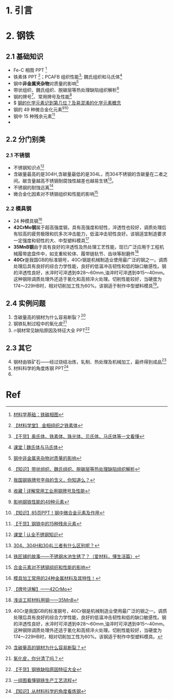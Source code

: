 # 1. 引言 


# 2. 钢铁
## 2.1 基础知识 
- Fe-C 相图 PPT [^1]
- 铁素体 PPT [^2]；PCAFB 组织性能[^3]; 魏氏组织和马氏体[^4]
- 钢中**非金属夹杂物**对质量的影响[^5]
- 带状组织、魏氏组织、脱碳层等热处理缺陷组织解析[^6]
- 钢的牌号[^7]、常用牌号及性能[^8]
- $ [钢的化学元素记到第几位？及易混淆的化学元素概念](https://mp.weixin.qq.com/s/4ibhfBcYnkJfA29WrflSqg)
- 钢的 49 种微合金化元素[^9][^10]
- 钢中 15 种残余元素[^23]
- 
## 2.2 分门别类 
### 2.1 不锈钢 
- 不锈钢知识点[^24]
- 含碳量最高的是304H,含碳量最低的是304L，而304不锈钢的含碳量在二者之间。碳含量越高不锈钢耐腐蚀性越差也越易生锈[^11]。
- 不锈钢的耐蚀远离[^12]
- 微合金化因素对不锈钢组织和性能的影响[^13]
### 2.2 模具钢 
- 24 种模具钢[^14]
- **42CrMo钢**属于超高强度钢，具有高强度和韧性，淬透性也较好，调质处理后有较高的疲劳极限和抗多次冲击能力，低温冲击韧性良好。该钢适宜制造要求一定强度和韧性的大、中型塑料模具[^15]
- **35MnB钢**由于具有良好的淬透性及热处理工艺性能，现已广泛应用于工程机械履带底盘件中，如支重轮轮体、履带链轨节、齿块等耐磨件[^16]
- **40Cr**是我国GB的标准钢号，40Cr钢是机械制造业使用最广泛的钢之一。调质处理后具有良好的综合力学性能，良好的低温冲击韧性和低的缺口敏感性。钢的淬透性良好，水淬时可淬透到Ф28～60mm,油淬时可淬透到Ф15～40mm。这种钢除调质处理外还适于氰化和高频淬火处理。切削性能较好，当硬度为174～229HB时，相对切削加工性为60%。该钢适于制作中型塑料模具[^17]。

## 2.4 实例问题 
1. 含碳量高的钢材为什么容易断裂？[^18]
2. 钢铁轧制过程中的氧化皮[^19]
3. 🔥钢材常见缺陷原因及特征大全 PPT[^20]
## 2.3 其它 
4. 钢材由铁矿石——经过烧结冶炼，轧制、热处理及机械加工，最终得到成品[^21]
5. 材料科学的角度炼钢 PPT[^22]
6. 


# Ref
[^1]: [材料学基础：铁碳相图](https://mp.weixin.qq.com/s/Y4wxOsYt06Lr74-JZHhzXw)
[^2]: [【材料学堂】 金相组织之铁素体](https://mp.weixin.qq.com/s/oEaP9ixQStQHNuffGJg4wA)
[^3]: [【干货】奥氏体、铁素体、珠光体、贝氏体、马氏体等一文看懂](https://mp.weixin.qq.com/s/t76i0rzDp2f6fpx6UiVYjA)
[^4]: [课堂 | 魏氏体与马氏体](https://mp.weixin.qq.com/s/pC_T9GVQRZ4h8SGsG7V62Q)
[^5]: [钢中非金属夹杂物对质量的影响](https://mp.weixin.qq.com/s/qshSGD9w1KF_DAl1SjciwQ)
[^6]: [【知识】带状组织、魏氏组织、脱碳层等热处理缺陷组织解析](https://mp.weixin.qq.com/s/9UeO4C5eQwIkzTbafve05w)

[^7]: [我国钢铁牌号字母的含义，你知道么？](https://mp.weixin.qq.com/s/D_LPW71R9_990aSnJQIesA)

[^8]: [收藏 | 详解常用工业用钢牌号及性能](https://mp.weixin.qq.com/s/HO7VWaHiuTGUxbxjUzkCzQ)
[^9]: [影响钢铁性能的49种元素](https://mp.weixin.qq.com/s/6tuHUgSIlgMGVgs9l3noug)

[^10]: [【知识】85页PPT！钢中微合金元素及作用](https://mp.weixin.qq.com/s/plYDk-gMmAs3oJie8LpTSw)
[^11]: [304、304H和304L三者有什么区别呢？](https://mp.weixin.qq.com/s/ci38EbYSoeMZWkPrAT-w0A)
[^12]: [铁匠铺的故事——不锈钢水池生锈了？（爱材料，懂生活篇）](https://mp.weixin.qq.com/s/0Vl-PLtav_uLSe9bMdeyWw)
[^13]: [合金元素对不锈钢组织和性能的影响](https://mp.weixin.qq.com/s/uILV-BVfvZOFsYWCVYXlHQ)
[^14]: [模具加工常用的24种金属材料及其特性！](https://mp.weixin.qq.com/s/475401LGB1lc5L3B23IQYg)
[^15]: [【牌号详解】——42CrMo](https://mp.weixin.qq.com/s/vmh5_8PSl8RqSsbTTjpD6Q)
[^16]: [浅谈工程材料用钢——35MnB](https://mp.weixin.qq.com/s/qUfCSjxcpCRewp6Em0fLjQ)

[^17]: 40Cr是我国GB的标准钢号，40Cr钢是机械制造业使用最广泛的钢之一。调质处理后具有良好的综合力学性能，良好的低温冲击韧性和低的缺口敏感性。钢的淬透性良好，水淬时可淬透到Ф28～60mm,油淬时可淬透到Ф15～40mm。这种钢除调质处理外还适于氰化和高频淬火处理。切削性能较好，当硬度为174～229HB时，相对切削加工性为60%。该钢适于制作中型塑料模具。
[^18]: [含碳量高的钢材为什么容易断裂？](https://mp.weixin.qq.com/s/UcwrMNGrBuG1PnsEkYNpTw)

[^19]: [氧化皮，你分清了吗？](https://mp.weixin.qq.com/s/4j2TLVylOkcSq8qrisznPw)

[^20]: [【干货】钢铁缺陷原因特征大全](https://mp.weixin.qq.com/s/cy9VJNr1xtX8EZElFUh5Sg)

[^21]: [一组图看懂钢铁生产工艺流程](https://mp.weixin.qq.com/s/eH_ayyZ4oGJSigyGth9LoQ)

[^22]: [【知识】从材料科学的角度看炼钢](https://mp.weixin.qq.com/s/mF1xbNkQIr1OLps74_KwKA)

[^23]: [【干货】钢铁中的15种残余元素](https://mp.weixin.qq.com/s/SKEA8bgL2shOyd__yfbYXQ)

[^24]: [课堂 | 认全不锈钢知识](https://mp.weixin.qq.com/s/WqPtd3lTbVmBuvoj_LTCJg)
